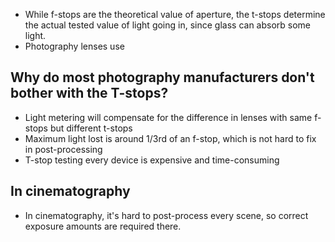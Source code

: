 - While f-stops are the theoretical value of aperture, the t-stops determine the actual tested value of light going in, since glass can absorb some light.
- Photography lenses use 

## Why do most photography manufacturers don't bother with the T-stops?
- Light metering will compensate for the difference in lenses with same f-stops but different t-stops
- Maximum light lost is around 1/3rd of an f-stop, which is not hard to fix in post-processing
- T-stop testing every device is expensive and time-consuming

## In cinematography
- In cinematography, it's hard to post-process every scene, so correct exposure amounts are required there.